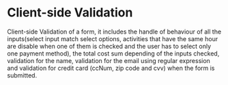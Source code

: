 # Client-side Validation
Client-side Validation of a form, it includes the handle of behaviour of all the inputs(select input match select options, activities that have the same hour are disable when one of them is checked and the user has to select only one payment method), the total cost sum depending of the inputs checked,  validation for the name, validation for the email using regular expression and validation for credit card (ccNum, zip code and cvv) when the form is submitted.